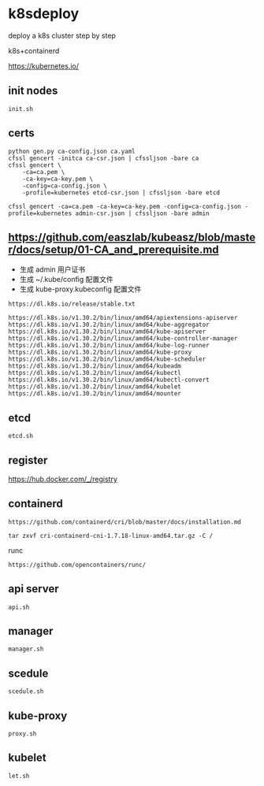 # k8sdeploy
deploy a k8s cluster step by step


k8s+containerd


https://kubernetes.io/

## init nodes

```
init.sh
```

## certs
```
python gen.py ca-config.json ca.yaml
cfssl gencert -initca ca-csr.json | cfssljson -bare ca
cfssl gencert \
    -ca=ca.pem \
    -ca-key=ca-key.pem \
    -config=ca-config.json \
    -profile=kubernetes etcd-csr.json | cfssljson -bare etcd

cfssl gencert -ca=ca.pem -ca-key=ca-key.pem -config=ca-config.json -profile=kubernetes admin-csr.json | cfssljson -bare admin

```
## https://github.com/easzlab/kubeasz/blob/master/docs/setup/01-CA_and_prerequisite.md
* 生成 admin 用户证书
* 生成 ~/.kube/config 配置文件
* 生成 kube-proxy.kubeconfig 配置文件


```
https://dl.k8s.io/release/stable.txt

https://dl.k8s.io/v1.30.2/bin/linux/amd64/apiextensions-apiserver
https://dl.k8s.io/v1.30.2/bin/linux/amd64/kube-aggregator
https://dl.k8s.io/v1.30.2/bin/linux/amd64/kube-apiserver
https://dl.k8s.io/v1.30.2/bin/linux/amd64/kube-controller-manager
https://dl.k8s.io/v1.30.2/bin/linux/amd64/kube-log-runner
https://dl.k8s.io/v1.30.2/bin/linux/amd64/kube-proxy
https://dl.k8s.io/v1.30.2/bin/linux/amd64/kube-scheduler
https://dl.k8s.io/v1.30.2/bin/linux/amd64/kubeadm
https://dl.k8s.io/v1.30.2/bin/linux/amd64/kubectl
https://dl.k8s.io/v1.30.2/bin/linux/amd64/kubectl-convert
https://dl.k8s.io/v1.30.2/bin/linux/amd64/kubelet
https://dl.k8s.io/v1.30.2/bin/linux/amd64/mounter
```

## etcd
```
etcd.sh
```

## register
https://hub.docker.com/_/registry

## containerd
```
https://github.com/containerd/cri/blob/master/docs/installation.md

tar zxvf cri-containerd-cni-1.7.18-linux-amd64.tar.gz -C /
```

runc
```
https://github.com/opencontainers/runc/
```

## api server
```
api.sh
```

## manager
```
manager.sh
```

## scedule
```
scedule.sh
```

## kube-proxy
```
proxy.sh
```

## kubelet
```
let.sh
```